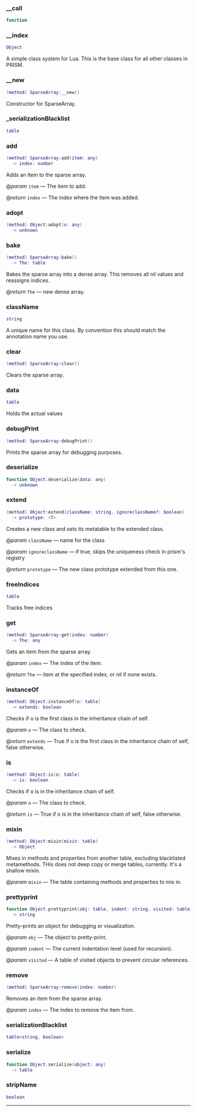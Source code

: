 
### __call


```lua
function
```

### __index


```lua
Object
```

 A simple class system for Lua. This is the base class for all other classes in PRISM.

### __new


```lua
(method) SparseArray:__new()
```

 Constructor for SparseArray.

### _serializationBlacklist


```lua
table
```

### add


```lua
(method) SparseArray:add(item: any)
  -> index: number
```

 Adds an item to the sparse array.

@*param* `item` — The item to add.

@*return* `index` — The index where the item was added.

### adopt


```lua
(method) Object:adopt(o: any)
  -> unknown
```

### bake


```lua
(method) SparseArray:bake()
  -> The: table
```

 Bakes the sparse array into a dense array.
 This removes all nil values and reassigns indices.

@*return* `The` — new dense array.

### className


```lua
string
```

A unique name for this class. By convention this should match the annotation name you use.

### clear


```lua
(method) SparseArray:clear()
```

 Clears the sparse array.

### data


```lua
table
```

 Holds the actual values

### debugPrint


```lua
(method) SparseArray:debugPrint()
```

 Prints the sparse array for debugging purposes.

### deserialize


```lua
function Object.deserialize(data: any)
  -> unknown
```

### extend


```lua
(method) Object:extend(className: string, ignoreclassName?: boolean)
  -> prototype: <T>
```

 Creates a new class and sets its metatable to the extended class.

@*param* `className` — name for the class

@*param* `ignoreclassName` — if true, skips the uniqueness check in prism's registry

@*return* `prototype` — The new class prototype extended from this one.

### freeIndices


```lua
table
```

 Tracks free indices

### get


```lua
(method) SparseArray:get(index: number)
  -> The: any
```

 Gets an item from the sparse array.

@*param* `index` — The index of the item.

@*return* `The` — item at the specified index, or nil if none exists.

### instanceOf


```lua
(method) Object:instanceOf(o: table)
  -> extends: boolean
```

 Checks if o is the first class in the inheritance chain of self.

@*param* `o` — The class to check.

@*return* `extends` — True if o is the first class in the inheritance chain of self, false otherwise.

### is


```lua
(method) Object:is(o: table)
  -> is: boolean
```

 Checks if o is in the inheritance chain of self.

@*param* `o` — The class to check.

@*return* `is` — True if o is in the inheritance chain of self, false otherwise.

### mixin


```lua
(method) Object:mixin(mixin: table)
  -> Object
```

 Mixes in methods and properties from another table, excluding blacklisted metamethods.
 THis does not deep copy or merge tables, currently. It's a shallow mixin.

@*param* `mixin` — The table containing methods and properties to mix in.

### prettyprint


```lua
function Object.prettyprint(obj: table, indent: string, visited: table)
  -> string
```

 Pretty-prints an object for debugging or visualization.

@*param* `obj` — The object to pretty-print.

@*param* `indent` — The current indentation level (used for recursion).

@*param* `visited` — A table of visited objects to prevent circular references.

### remove


```lua
(method) SparseArray:remove(index: number)
```

 Removes an item from the sparse array.

@*param* `index` — The index to remove the item from.

### serializationBlacklist


```lua
table<string, boolean>
```

### serialize


```lua
function Object.serialize(object: any)
  -> table
```

### stripName


```lua
boolean
```


---

